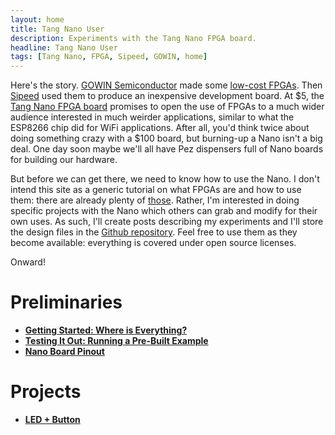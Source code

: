 ```yaml
---
layout: home
title: Tang Nano User
description: Experiments with the Tang Nano FPGA board.
headline: Tang Nano User
tags: [Tang Nano, FPGA, Sipeed, GOWIN, home]
---
```


<p></p>

Here's the story.
[GOWIN Semiconductor](https://www.gowinsemi.com/en/) made some [low-cost FPGAs](https://www.gowinsemi.com/en/product/detail/2/).
Then [Sipeed](https://www.sipeed.com/) used them to produce an inexpensive development board.
At $5, the [Tang Nano FPGA board](https://www.cnx-software.com/2019/10/15/5-tang-nano-fpga-board-gowin-gw1n-littlebee-fpga/)
promises to open the use of FPGAs to a much
wider audience interested in much weirder applications, similar to what the ESP8266 chip did for WiFi applications.
After all, you'd think twice about doing something crazy with a $100 board,
but burning-up a Nano isn't a big deal.
One day soon maybe we'll all have Pez dispensers full of Nano boards
for building our hardware.

But before we can get there, we need to know how to use the Nano.
I don't intend this site as a generic tutorial on what FPGAs are and how to use them: there are
already plenty of [those](http://www.xess.com/static/media/appnotes/FpgasNowWhatBook.pdf).
Rather, I'm interested in doing specific projects with the Nano which others can
grab and modify for their own uses.
As such, I'll create posts describing my experiments and I'll store
the design files in the [Github repository](https://www.github.com/xesscorp/tang_nano_user).
Feel free to use them as they become available: everything is covered under open source licenses.

Onward!

Preliminaries
================

* **[Getting Started: Where is Everything?]({{site.url}}/getting_started)**
* **[Testing It Out: Running a Pre-Built Example]({{site.url}}/testing_it_out)**
* **[Nano Board Pinout]({{site.url}}/nano_pinout)**

Projects
================

* **[LED + Button]({{site.url}}/led_btn)**
